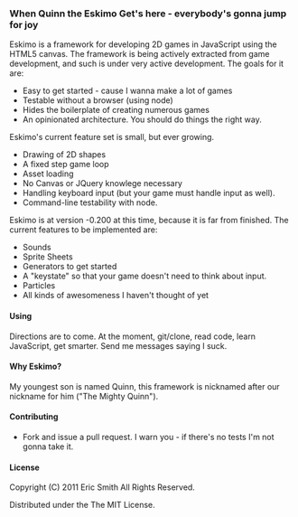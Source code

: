 ### When Quinn the Eskimo Get's here - everybody's gonna jump for joy

Eskimo is a framework for developing 2D games in JavaScript using the HTML5 canvas.  The framework is being actively extracted from game development, and such is under very active development.  The goals for it are:

  * Easy to get started - cause I wanna make a lot of games
  * Testable without a browser (using node)
  * Hides the boilerplate of creating numerous games
  * An opinionated architecture.  You should do things the right way.

Eskimo's current feature set is small, but ever growing.

  * Drawing of 2D shapes 
  * A fixed step game loop
  * Asset loading
  * No Canvas or JQuery knowlege necessary
  * Handling keyboard input (but your game must handle input as well).
  * Command-line testability with node.

Eskimo is at version -0.200 at this time, because it is far from finished.  The current features to be implemented are:

  * Sounds
  * Sprite Sheets
  * Generators to get started 
  * A "keystate" so that your game doesn't need to think about input.
  * Particles
  * All kinds of awesomeness I haven't thought of yet

#### Using ####

Directions are to come. At the moment, git/clone, read code, learn JavaScript, get smarter. Send me messages saying I suck.

#### Why Eskimo? #####

My youngest son is named Quinn, this framework is nicknamed after our nickname for him ("The Mighty Quinn").

#### Contributing #### 

  * Fork and issue a pull request.  I warn you - if there's no tests I'm not gonna take it.

#### License ####

Copyright (C) 2011 Eric Smith All Rights Reserved.

Distributed under the The MIT License.
